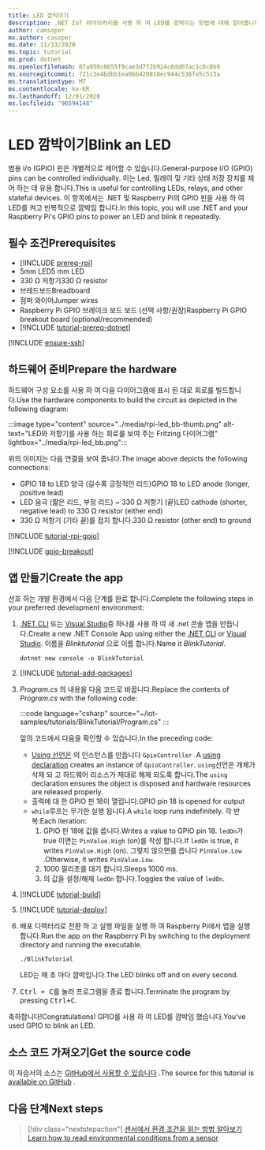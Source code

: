 ```yaml
---
title: LED 깜박이기
description: .NET IoT 라이브러리를 사용 하 여 LED를 깜박이는 방법에 대해 알아봅니다.
author: camsoper
ms.author: casoper
ms.date: 11/13/2020
ms.topic: tutorial
ms.prod: dotnet
ms.openlocfilehash: 07a050c0655f9cae3d7f2b924c0dd07ac1c6c0b9
ms.sourcegitcommit: 721c3e4bdbb1ea0bb420818ec944c538fe5c513a
ms.translationtype: MT
ms.contentlocale: ko-KR
ms.lasthandoff: 12/01/2020
ms.locfileid: "96594148"
---
```

# <a name="blink-an-led"></a><span data-ttu-id="ec5c1-103">LED 깜박이기</span><span class="sxs-lookup"><span data-stu-id="ec5c1-103">Blink an LED</span></span>

<span data-ttu-id="ec5c1-104">범용 i/o (GPIO) 핀은 개별적으로 제어할 수 있습니다.</span><span class="sxs-lookup"><span data-stu-id="ec5c1-104">General-purpose I/O (GPIO) pins can be controlled individually.</span></span> <span data-ttu-id="ec5c1-105">이는 Led, 릴레이 및 기타 상태 저장 장치를 제어 하는 데 유용 합니다.</span><span class="sxs-lookup"><span data-stu-id="ec5c1-105">This is useful for controlling LEDs, relays, and other stateful devices.</span></span> <span data-ttu-id="ec5c1-106">이 항목에서는 .NET 및 Raspberry Pi의 GPIO 핀을 사용 하 여 LED를 켜고 반복적으로 깜박임 합니다.</span><span class="sxs-lookup"><span data-stu-id="ec5c1-106">In this topic, you will use .NET and your Raspberry Pi's GPIO pins to power an LED and blink it repeatedly.</span></span>

## <a name="prerequisites"></a><span data-ttu-id="ec5c1-107">필수 조건</span><span class="sxs-lookup"><span data-stu-id="ec5c1-107">Prerequisites</span></span>

- [!INCLUDE [prereq-rpi](../includes/prereq-rpi.md)]
- <span data-ttu-id="ec5c1-108">5mm LED</span><span class="sxs-lookup"><span data-stu-id="ec5c1-108">5 mm LED</span></span>
- <span data-ttu-id="ec5c1-109">330 Ω 저항기</span><span class="sxs-lookup"><span data-stu-id="ec5c1-109">330 Ω resistor</span></span>
- <span data-ttu-id="ec5c1-110">브레드보드</span><span class="sxs-lookup"><span data-stu-id="ec5c1-110">Breadboard</span></span>
- <span data-ttu-id="ec5c1-111">점퍼 와이어</span><span class="sxs-lookup"><span data-stu-id="ec5c1-111">Jumper wires</span></span>
- <span data-ttu-id="ec5c1-112">Raspberry Pi GPIO 브레이크 보드 보드 (선택 사항/권장)</span><span class="sxs-lookup"><span data-stu-id="ec5c1-112">Raspberry Pi GPIO breakout board (optional/recommended)</span></span>
- [!INCLUDE [tutorial-prereq-dotnet](../includes/tutorial-prereq-dotnet.md)]

[!INCLUDE [ensure-ssh](../includes/ensure-ssh.md)]

## <a name="prepare-the-hardware"></a><span data-ttu-id="ec5c1-113">하드웨어 준비</span><span class="sxs-lookup"><span data-stu-id="ec5c1-113">Prepare the hardware</span></span>

<span data-ttu-id="ec5c1-114">하드웨어 구성 요소를 사용 하 여 다음 다이어그램에 표시 된 대로 회로를 빌드합니다.</span><span class="sxs-lookup"><span data-stu-id="ec5c1-114">Use the hardware components to build the circuit as depicted in the following diagram:</span></span>

:::image type="content" source="../media/rpi-led_bb-thumb.png" alt-text="LED와 저항기를 사용 하는 회로를 보여 주는 Fritzing 다이어그램" lightbox="../media/rpi-led_bb.png":::

<span data-ttu-id="ec5c1-116">위의 이미지는 다음 연결을 보여 줍니다.</span><span class="sxs-lookup"><span data-stu-id="ec5c1-116">The image above depicts the following connections:</span></span>

- <span data-ttu-id="ec5c1-117">GPIO 18 to LED 양극 (길수록 긍정적인 리드)</span><span class="sxs-lookup"><span data-stu-id="ec5c1-117">GPIO 18 to LED anode (longer, positive lead)</span></span>
- <span data-ttu-id="ec5c1-118">LED 음극 (짧은 리드, 부정 리드) ~ 330 Ω 저항기 (끝)</span><span class="sxs-lookup"><span data-stu-id="ec5c1-118">LED cathode (shorter, negative lead) to 330 Ω resistor (either end)</span></span>
- <span data-ttu-id="ec5c1-119">330 Ω 저항기 (기타 끝)를 접지 합니다.</span><span class="sxs-lookup"><span data-stu-id="ec5c1-119">330 Ω resistor (other end) to ground</span></span>

[!INCLUDE [tutorial-rpi-gpio](../includes/tutorial-rpi-gpio.md)]

[!INCLUDE [gpio-breakout](../includes/gpio-breakout.md)]

## <a name="create-the-app"></a><span data-ttu-id="ec5c1-120">앱 만들기</span><span class="sxs-lookup"><span data-stu-id="ec5c1-120">Create the app</span></span>

<span data-ttu-id="ec5c1-121">선호 하는 개발 환경에서 다음 단계를 완료 합니다.</span><span class="sxs-lookup"><span data-stu-id="ec5c1-121">Complete the following steps in your preferred development environment:</span></span>

1. <span data-ttu-id="ec5c1-122">[.NET CLI](../../core/tools/dotnet-new.md) 또는 [Visual Studio](../../core/tutorials/with-visual-studio.md)중 하나를 사용 하 여 새 .net 콘솔 앱을 만듭니다.</span><span class="sxs-lookup"><span data-stu-id="ec5c1-122">Create a new .NET Console App using either the [.NET CLI](../../core/tools/dotnet-new.md) or [Visual Studio](../../core/tutorials/with-visual-studio.md).</span></span> <span data-ttu-id="ec5c1-123">이름을 *Blinktutorial* 으로 이름 합니다.</span><span class="sxs-lookup"><span data-stu-id="ec5c1-123">Name it *BlinkTutorial*.</span></span>

    ```dotnetcli
    dotnet new console -o BlinkTutorial
    ```

1. [!INCLUDE [tutorial-add-packages](../includes/tutorial-add-packages.md)]
1. <span data-ttu-id="ec5c1-124">*Program.cs* 의 내용을 다음 코드로 바꿉니다.</span><span class="sxs-lookup"><span data-stu-id="ec5c1-124">Replace the contents of *Program.cs* with the following code:</span></span>

    :::code language="csharp" source="~/iot-samples/tutorials/BlinkTutorial/Program.cs" :::

    <span data-ttu-id="ec5c1-125">앞의 코드에서 다음을 확인할 수 있습니다.</span><span class="sxs-lookup"><span data-stu-id="ec5c1-125">In the preceding code:</span></span>

    - <span data-ttu-id="ec5c1-126">[Using 선언은](../../csharp/whats-new/csharp-8.md#using-declarations) 의 인스턴스를 만듭니다 `GpioController` .</span><span class="sxs-lookup"><span data-stu-id="ec5c1-126">A [using declaration](../../csharp/whats-new/csharp-8.md#using-declarations) creates an instance of `GpioController`.</span></span> <span data-ttu-id="ec5c1-127">`using`선언은 개체가 삭제 되 고 하드웨어 리소스가 제대로 해제 되도록 합니다.</span><span class="sxs-lookup"><span data-stu-id="ec5c1-127">The `using` declaration ensures the object is disposed and hardware resources are released properly.</span></span>
    - <span data-ttu-id="ec5c1-128">출력에 대 한 GPIO 핀 18이 열립니다.</span><span class="sxs-lookup"><span data-stu-id="ec5c1-128">GPIO pin 18 is opened for output</span></span>
    - <span data-ttu-id="ec5c1-129">`while`루프는 무기한 실행 됩니다.</span><span class="sxs-lookup"><span data-stu-id="ec5c1-129">A `while` loop runs indefinitely.</span></span> <span data-ttu-id="ec5c1-130">각 반복:</span><span class="sxs-lookup"><span data-stu-id="ec5c1-130">Each iteration:</span></span>
        1. <span data-ttu-id="ec5c1-131">GPIO 핀 18에 값을 씁니다.</span><span class="sxs-lookup"><span data-stu-id="ec5c1-131">Writes a value to GPIO pin 18.</span></span> <span data-ttu-id="ec5c1-132">`ledOn`가 true 이면는 `PinValue.High` (on)를 작성 합니다.</span><span class="sxs-lookup"><span data-stu-id="ec5c1-132">If `ledOn` is true, it writes `PinValue.High` (on).</span></span> <span data-ttu-id="ec5c1-133">그렇지 않으면를 씁니다 `PinValue.Low` .</span><span class="sxs-lookup"><span data-stu-id="ec5c1-133">Otherwise, it writes `PinValue.Low`.</span></span>
        1. <span data-ttu-id="ec5c1-134">1000 밀리초를 대기 합니다.</span><span class="sxs-lookup"><span data-stu-id="ec5c1-134">Sleeps 1000 ms.</span></span>
        1. <span data-ttu-id="ec5c1-135">의 값을 설정/해제 `ledOn` 합니다.</span><span class="sxs-lookup"><span data-stu-id="ec5c1-135">Toggles the value of `ledOn`.</span></span>

1. [!INCLUDE [tutorial-build](../includes/tutorial-build.md)]
1. [!INCLUDE [tutorial-deploy](../includes/tutorial-deploy.md)]
1. <span data-ttu-id="ec5c1-136">배포 디렉터리로 전환 하 고 실행 파일을 실행 하 여 Raspberry Pi에서 앱을 실행 합니다.</span><span class="sxs-lookup"><span data-stu-id="ec5c1-136">Run the app on the Raspberry Pi by switching to the deployment directory and running the executable.</span></span>

    ```bash
    ./BlinkTutorial
    ```

    <span data-ttu-id="ec5c1-137">LED는 매 초 마다 깜박입니다.</span><span class="sxs-lookup"><span data-stu-id="ec5c1-137">The LED blinks off and on every second.</span></span>

1. <span data-ttu-id="ec5c1-138"><kbd>Ctrl + C</kbd>를 눌러 프로그램을 종료 합니다.</span><span class="sxs-lookup"><span data-stu-id="ec5c1-138">Terminate the program by pressing <kbd>Ctrl+C</kbd>.</span></span>

<span data-ttu-id="ec5c1-139">축하합니다!</span><span class="sxs-lookup"><span data-stu-id="ec5c1-139">Congratulations!</span></span> <span data-ttu-id="ec5c1-140">GPIO를 사용 하 여 LED를 깜박임 했습니다.</span><span class="sxs-lookup"><span data-stu-id="ec5c1-140">You've used GPIO to blink an LED.</span></span>

## <a name="get-the-source-code"></a><span data-ttu-id="ec5c1-141">소스 코드 가져오기</span><span class="sxs-lookup"><span data-stu-id="ec5c1-141">Get the source code</span></span>

<span data-ttu-id="ec5c1-142">이 자습서의 소스는 [GitHub에서 사용할 수 있습니다](https://github.com/MicrosoftDocs/dotnet-iot-assets/tree/master/tutorials/BlinkTutorial) <span class="docon docon-navigate-external x-hidden-focus"></span> .</span><span class="sxs-lookup"><span data-stu-id="ec5c1-142">The source for this tutorial is [available on GitHub](https://github.com/MicrosoftDocs/dotnet-iot-assets/tree/master/tutorials/BlinkTutorial) <span class="docon docon-navigate-external x-hidden-focus"></span>.</span></span>

## <a name="next-steps"></a><span data-ttu-id="ec5c1-143">다음 단계</span><span class="sxs-lookup"><span data-stu-id="ec5c1-143">Next steps</span></span>

> [!div class="nextstepaction"]
> [<span data-ttu-id="ec5c1-144">센서에서 환경 조건을 읽는 방법 알아보기</span><span class="sxs-lookup"><span data-stu-id="ec5c1-144">Learn how to read environmental conditions from a sensor</span></span>](../tutorials/temp-sensor.md)
